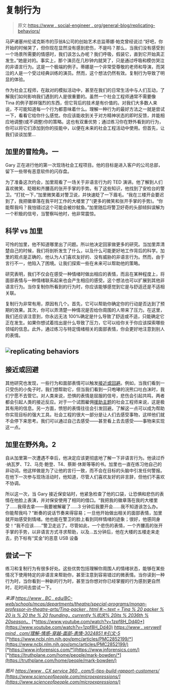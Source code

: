 # 复制行为

> 原文:[https://www . social-engineer . org/general-blog/replicating-behaviors/](https://www.social-engineer.org/general-blog/replicating-behaviors/)

马萨诸塞州伦诺克斯市的莎翁&公司的创始艺术总监蒂娜·帕克曾经说过:“好吧，你开始的时候哭了，但你现在显然没有感到悲伤，不是吗？那么，当我们没有感受到一个场景所需要的情感时，我们该怎么办呢？我们呼吸，假装它，直到它开始真正发生。”她是对的。事实上，那个演员在几秒钟内就哭了，只是通过呼吸和模仿哭泣的非语言行为。这是一个极端的例子。蒂娜是一个非常受尊敬的老师和导演，而哭泣的人是一个受过经典训练的演员。然而，这个想法仍然有效。复制行为导致了明显的体验。

作为社会工程师，在敌对的模拟活动中，甚至在我们的日常生活中与人们互动，了解我们如何影响我们遇到的人是很重要的。虽然一个社会工程师通常不需要像 Tina 的例子那样强烈的东西，但它背后的技术是有价值的。对我们大多数人来说，不可能知道每一个行为都意味着什么。理解一种行为的最好方法之一就是尝试一下，看看它给你什么感觉。你应该能收到关于对方精神状态的即时反馈，并能相应地调整(或不调整)你的策略。这也有双重优势；通过练习你在野外看到的行为，你可以将它们添加到你的技能中，以便在未来的社会工程活动中使用。但首先，让我们谈谈加里…

## 加里的冒险角。一

Gary 正在进行他的第一次现场社会工程项目。他的目标是进入客户的公司总部，留下一些带有恶意软件的闪存盘。

为了准备这次约会，加里观看了一场关于非语言行为的 TED 演讲。他了解到人们喜欢微笑、眨眼和齐腰高的张开手掌的手势。有了这些知识，他找到了安检台的警卫。“打扰一下，”加里微笑着对警卫说，并快速眨了一下眉毛。“我在三楼开会要迟到了，我把徽章落在我平时工作的大楼里了”(更多的微笑和张开手掌的手势)。“你能帮我吗？我怕错过这个可能会被炒鱿鱼。”加里随后将警卫好奇的头部倾斜误解为一个积极的信号，当警察叫他时，他非常震惊。

## 科学 vs 加里

可怜的加里，他不知道哪里出了问题。所以他决定回家做更多的研究。当加里弄清楚自己的时候，我们将剖析发生了什么，以及什么可能更好地工作背后的科学。加里的观点是正确的，他认为人们喜欢友好的、没有威胁的非语言行为。然而，由于言行不一，他陷入了困境。让我们探索一些在未来可以帮助他的策略。

研究表明，我们不仅会在感受一种情绪时做出相应的表情，而且在某种程度上，将面部表情与一种情绪联系起来也会产生相应的感受。这个想法也可以扩展到其他非语言行为。当你复制你所看到的行为时，你应该能够感觉到它是与舒适还是不适相关联。

复制行为非常有用，原因有几个。首先，它可以帮助你确定你的行动是否达到了预期的效果。其次，你可以弄清楚一种情况是否给你周围的人带来了压力。在这里，我们还应该注意到，你永远无法 100%确定是什么导致了舒适或不适，只能确定它正在发生。如果你想试着找出是什么导致了压力，它可以给你关于你应该探索哪些领域的信息。此外，通过练习与特定情绪相关的面部表情，你会更好地注意到别人的表情。

## ![replicating behaviors](../Images/572c6f8db539abfa9265590e472d5e30.png)

## 接近或回避

其他研究也发现，一些行为和面部表情可以触发[接近或回避](https://www.ncbi.nlm.nih.gov/pmc/articles/PMC2852199/)。例如，当我们看到一只受伤的小兔子时，我们想帮助它，但当我们看到一只咆哮的浣熊口吐白沫时，我们宁愿不去管它。对人类来说，恐惧的表情是屈服的信号，悲伤会引起共鸣，两者都会引起人类的接近反应。对于一个试图雇佣[援助主题](https://www.social-engineer.org/framework/psychological-principles/instant-rapport/)的社会工程师来说，这是极其有用的信息。另一方面，愤怒的表情往往会引发回避。了解这一点可以成为帮助你实现目标的强大工具。社会工程的很大一部分是让人们去感受事物，这样他们就不会停下来思考。我们可以通过自己去感受——甚至看上去去感受——事物来实现这一点。

## 加里在野外角。2

自从加里第一次遭遇不幸后，他决定应该更彻底地了解一下非语言行为。他读过乔·纳瓦罗、T2、马克·鲍登、T4、蔡斯·休斯等等的书。加里也一直在练习他自己的非动词。他这样做是为了让他的言行一致，而不会在目标的头脑中引发任何警报。在他下一次参与现场活动时，他知道，尽管人们喜欢友好的非言辞，但他们不喜欢不协调。

所以这一次，当 Gary 接近保安站时，他紧急检查了他的口袋，让恐惧和悲伤的表情在他脸上表演，并对保安使用了相同的借口。“我把我的徽章落在我的大楼里了……我得去拿——我要被解雇了……3 分钟后我要开会……我不知道该怎么办。你能帮我吗？”断奏的说话节奏来得容易；一旦他开始做出相关的面部表情，加里就开始感受到情绪。他也能在警卫的脸上看到同样情绪的迹象；很好，他感同身受！“我不应该……”警卫走远了。尽管如此，一个悲伤的表情，一个齐腰高的张开手掌的手势，以非语言方式寻求帮助，以及…五分钟后，他在大楼的五楼走来走去，扔下标有“奖金”的恶意 USB 设备

## 尝试一下

练习和复制行为有很多好处。这些优势包括理解你周围人的情绪状态，能够在某些情况下使用特定的非语言来帮助你，甚至注意到容易错过的微表情。当你读到一种行为时，当你看到一种新的行为时，甚至当你想对你已经掌握的行为感到更自然时，花时间去尝试一下。

*来源*
[*https://www . BC . edu/BC-web/schools/mcas/departments/theatre/special-programs/monan-professor-in-theatre-arts/Tina-packer . html #:~:text = Tina % 20 packer % 20 is % 20 the % 20 founding，currently %欢庆% 20its % 2036th % 20season。*](https://www.bc.edu/bc-web/schools/mcas/departments/theatre/special-programs/monan-professorship-in-theatre-arts/tina-packer.html#:~:text=Tina%20Packer%20is%20the%20Founding,currently%20celebrating%20its%2036th%20season.)
[*https://www.youtube.com/watch?v=1zpf8H_Dd40*](https://www.youtube.com/watch?v=1zpf8H_Dd40)
[*https://www . verywell mind . com/理解-情感-穿越-面部-表情-3024851 #引文-5*](https://www.verywellmind.com/understanding-emotions-through-facial-expressions-3024851#citation-5)
[*https://www.ncbi.nlm.nih.gov/pmc/articles/PMC2852199/*](https://www.ncbi.nlm.nih.gov/pmc/articles/PMC2852199/)
[*https://www.jnforensics.com/*](https://www.jnforensics.com/)
[*https://truthplane.com/home/people/mark-bowden/*](https://truthplane.com/home/people/mark-bowden/)

*图片*
*[https://www . CX service 360 . com/5-tips-build-rapport-customers/](https://www.cxservice360.com/5-tips-build-rapport-customers/)*
*[https://www.scienceofpeople.com/microexpressions/](https://www.scienceofpeople.com/microexpressions/)*